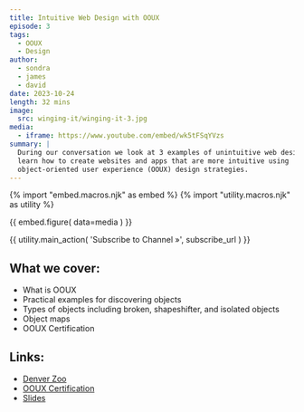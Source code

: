 ```yaml
---
title: Intuitive Web Design with OOUX
episode: 3
tags:
  - OOUX
  - Design
author:
  - sondra
  - james
  - david
date: 2023-10-24
length: 32 mins
image:
  src: winging-it/winging-it-3.jpg
media:
  - iframe: https://www.youtube.com/embed/wk5tFSqYVzs
summary: |
  During our conversation we look at 3 examples of unintuitive web design, and
  learn how to create websites and apps that are more intuitive using
  object-oriented user experience (OOUX) design strategies.
---
```


{% import "embed.macros.njk" as embed %}
{% import "utility.macros.njk" as utility %}

{{ embed.figure(
  data=media
) }}

{{ utility.main_action(
  'Subscribe to Channel »',
  subscribe_url
) }}

## What we cover:

- What is OOUX
- Practical examples for discovering objects
- Types of objects including broken, shapeshifter, and isolated objects
- Object maps
- OOUX Certification

## Links:

- [Denver Zoo](https://denverzoo.org/)
- [OOUX Certification](http://partners.ooux.com/348125/17189)
- [Slides](https://xd.adobe.com/view/59a38984-ff)
